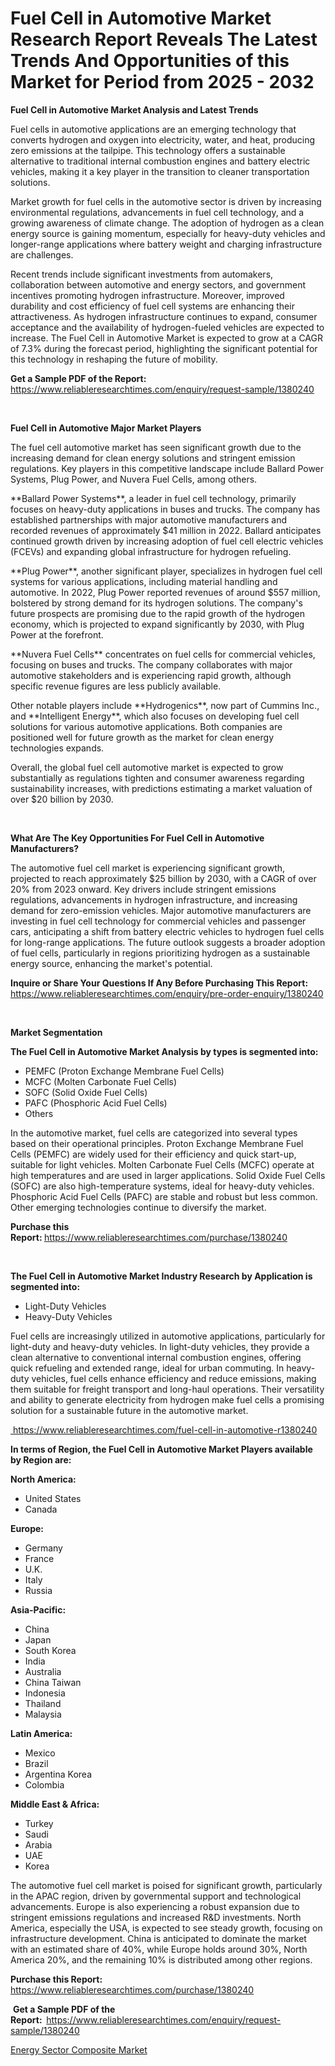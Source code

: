 <p><h1>Fuel Cell in Automotive Market Research Report Reveals The Latest Trends And Opportunities of this Market for Period from 2025 - 2032</h1></p><p><strong>Fuel Cell in Automotive Market Analysis and Latest Trends</strong></p>
<p><p>Fuel cells in automotive applications are an emerging technology that converts hydrogen and oxygen into electricity, water, and heat, producing zero emissions at the tailpipe. This technology offers a sustainable alternative to traditional internal combustion engines and battery electric vehicles, making it a key player in the transition to cleaner transportation solutions.</p><p>Market growth for fuel cells in the automotive sector is driven by increasing environmental regulations, advancements in fuel cell technology, and a growing awareness of climate change. The adoption of hydrogen as a clean energy source is gaining momentum, especially for heavy-duty vehicles and longer-range applications where battery weight and charging infrastructure are challenges. </p><p>Recent trends include significant investments from automakers, collaboration between automotive and energy sectors, and government incentives promoting hydrogen infrastructure. Moreover, improved durability and cost efficiency of fuel cell systems are enhancing their attractiveness. As hydrogen infrastructure continues to expand, consumer acceptance and the availability of hydrogen-fueled vehicles are expected to increase. The Fuel Cell in Automotive Market is expected to grow at a CAGR of 7.3% during the forecast period, highlighting the significant potential for this technology in reshaping the future of mobility.</p></p>
<p><strong>Get a Sample PDF of the Report:&nbsp;</strong> <a href="https://www.reliableresearchtimes.com/enquiry/request-sample/1380240?utm_campaign=1933&utm_medium=2&utm_source=Github&utm_content=ia&utm_term=14022025&utm_id=fuel-cell-in-automotive">https://www.reliableresearchtimes.com/enquiry/request-sample/1380240</a></p>
<p>&nbsp;</p>
<p><strong>Fuel Cell in Automotive Major Market Players</strong></p>
<p><p>The fuel cell automotive market has seen significant growth due to the increasing demand for clean energy solutions and stringent emission regulations. Key players in this competitive landscape include Ballard Power Systems, Plug Power, and Nuvera Fuel Cells, among others.</p><p>**Ballard Power Systems**, a leader in fuel cell technology, primarily focuses on heavy-duty applications in buses and trucks. The company has established partnerships with major automotive manufacturers and recorded revenues of approximately $41 million in 2022. Ballard anticipates continued growth driven by increasing adoption of fuel cell electric vehicles (FCEVs) and expanding global infrastructure for hydrogen refueling.</p><p>**Plug Power**, another significant player, specializes in hydrogen fuel cell systems for various applications, including material handling and automotive. In 2022, Plug Power reported revenues of around $557 million, bolstered by strong demand for its hydrogen solutions. The company's future prospects are promising due to the rapid growth of the hydrogen economy, which is projected to expand significantly by 2030, with Plug Power at the forefront.</p><p>**Nuvera Fuel Cells** concentrates on fuel cells for commercial vehicles, focusing on buses and trucks. The company collaborates with major automotive stakeholders and is experiencing rapid growth, although specific revenue figures are less publicly available. </p><p>Other notable players include **Hydrogenics**, now part of Cummins Inc., and **Intelligent Energy**, which also focuses on developing fuel cell solutions for various automotive applications. Both companies are positioned well for future growth as the market for clean energy technologies expands.</p><p>Overall, the global fuel cell automotive market is expected to grow substantially as regulations tighten and consumer awareness regarding sustainability increases, with predictions estimating a market valuation of over $20 billion by 2030.</p></p>
<p>&nbsp;</p>
<p><strong>What Are The Key Opportunities For Fuel Cell in Automotive Manufacturers?</strong></p>
<p><p>The automotive fuel cell market is experiencing significant growth, projected to reach approximately $25 billion by 2030, with a CAGR of over 20% from 2023 onward. Key drivers include stringent emissions regulations, advancements in hydrogen infrastructure, and increasing demand for zero-emission vehicles. Major automotive manufacturers are investing in fuel cell technology for commercial vehicles and passenger cars, anticipating a shift from battery electric vehicles to hydrogen fuel cells for long-range applications. The future outlook suggests a broader adoption of fuel cells, particularly in regions prioritizing hydrogen as a sustainable energy source, enhancing the market's potential.</p></p>
<p><strong>Inquire or Share Your Questions If Any Before Purchasing This Report:</strong> <a href="https://www.reliableresearchtimes.com/enquiry/pre-order-enquiry/1380240?utm_campaign=1933&utm_medium=2&utm_source=Github&utm_content=ia&utm_term=14022025&utm_id=fuel-cell-in-automotive">https://www.reliableresearchtimes.com/enquiry/pre-order-enquiry/1380240</a></p>
<p>&nbsp;</p>
<p><strong>Market Segmentation</strong></p>
<p><strong>The Fuel Cell in Automotive Market Analysis by types is segmented into:</strong></p>
<p><ul><li>PEMFC (Proton Exchange Membrane Fuel Cells)</li><li>MCFC (Molten Carbonate Fuel Cells)</li><li>SOFC (Solid Oxide Fuel Cells)</li><li>PAFC (Phosphoric Acid Fuel Cells)</li><li>Others</li></ul></p>
<p><p>In the automotive market, fuel cells are categorized into several types based on their operational principles. Proton Exchange Membrane Fuel Cells (PEMFC) are widely used for their efficiency and quick start-up, suitable for light vehicles. Molten Carbonate Fuel Cells (MCFC) operate at high temperatures and are used in larger applications. Solid Oxide Fuel Cells (SOFC) are also high-temperature systems, ideal for heavy-duty vehicles. Phosphoric Acid Fuel Cells (PAFC) are stable and robust but less common. Other emerging technologies continue to diversify the market.</p></p>
<p><strong>Purchase this Report:&nbsp;</strong><a href="https://www.reliableresearchtimes.com/purchase/1380240?utm_campaign=1933&utm_medium=2&utm_source=Github&utm_content=ia&utm_term=14022025&utm_id=fuel-cell-in-automotive">https://www.reliableresearchtimes.com/purchase/1380240</a></p>
<p>&nbsp;</p>
<p><strong>The Fuel Cell in Automotive Market Industry Research by Application is segmented into:</strong></p>
<p><ul><li>Light-Duty Vehicles</li><li>Heavy-Duty Vehicles</li></ul></p>
<p><p>Fuel cells are increasingly utilized in automotive applications, particularly for light-duty and heavy-duty vehicles. In light-duty vehicles, they provide a clean alternative to conventional internal combustion engines, offering quick refueling and extended range, ideal for urban commuting. In heavy-duty vehicles, fuel cells enhance efficiency and reduce emissions, making them suitable for freight transport and long-haul operations. Their versatility and ability to generate electricity from hydrogen make fuel cells a promising solution for a sustainable future in the automotive market.</p></p>
<p><a href="https://www.reliableresearchtimes.com/fuel-cell-in-automotive-r1380240?utm_campaign=1933&utm_medium=2&utm_source=Github&utm_content=ia&utm_term=14022025&utm_id=fuel-cell-in-automotive">&nbsp;https://www.reliableresearchtimes.com/fuel-cell-in-automotive-r1380240</a></p>
<p><strong>In terms of Region, the Fuel Cell in Automotive Market Players available by Region are:</strong></p>
<p>
    <p> <strong> North America: </strong>
        <ul>
            <li>United States</li>
            <li>Canada</li>
        </ul>
        </p> 
    <p> <strong> Europe: </strong>
        <ul>
            <li>Germany</li>
            <li>France</li>
            <li>U.K.</li>
            <li>Italy</li>
            <li>Russia</li>
        </ul>
        </p> 
    <p> <strong> Asia-Pacific: </strong>
        <ul>
            <li>China</li>
            <li>Japan</li>
            <li>South Korea</li>
            <li>India</li>
            <li>Australia</li>
            <li>China Taiwan</li>
            <li>Indonesia</li>
            <li>Thailand</li>
            <li>Malaysia</li>
        </ul>
        </p> 
    <p> <strong> Latin America: </strong>
        <ul>
            <li>Mexico</li>
            <li>Brazil</li>
            <li>Argentina Korea</li>
            <li>Colombia</li>
        </ul>
        </p> 
    <p> <strong> Middle East & Africa: </strong>
        <ul>
            <li>Turkey</li>
            <li>Saudi</li>
            <li>Arabia</li>
            <li>UAE</li>
            <li>Korea</li>
        </ul>
    </p>
    </p>
<p><p>The automotive fuel cell market is poised for significant growth, particularly in the APAC region, driven by governmental support and technological advancements. Europe is also experiencing a robust expansion due to stringent emissions regulations and increased R&D investments. North America, especially the USA, is expected to see steady growth, focusing on infrastructure development. China is anticipated to dominate the market with an estimated share of 40%, while Europe holds around 30%, North America 20%, and the remaining 10% is distributed among other regions.</p></p>
<p><strong>Purchase this Report: </strong><a href="https://www.reliableresearchtimes.com/purchase/1380240?utm_campaign=1933&utm_medium=2&utm_source=Github&utm_content=ia&utm_term=14022025&utm_id=fuel-cell-in-automotive">https://www.reliableresearchtimes.com/purchase/1380240</a></p>
<p>&nbsp;<strong>Get a Sample PDF of the Report:&nbsp;&nbsp;</strong><a href="https://www.reliableresearchtimes.com/enquiry/request-sample/1380240?utm_campaign=1933&utm_medium=2&utm_source=Github&utm_content=ia&utm_term=14022025&utm_id=fuel-cell-in-automotive">https://www.reliableresearchtimes.com/enquiry/request-sample/1380240</a></p>
<p><strong></strong></p>
<p><p><a href="https://github.com/nathandecarvalho/Market-Research-Report-List-6/blob/main/energy-sector-composite-market.md?utm_campaign=1933&utm_medium=2&utm_source=Github&utm_content=ia&utm_term=14022025&utm_id=fuel-cell-in-automotive">Energy Sector Composite Market</a></p></p>